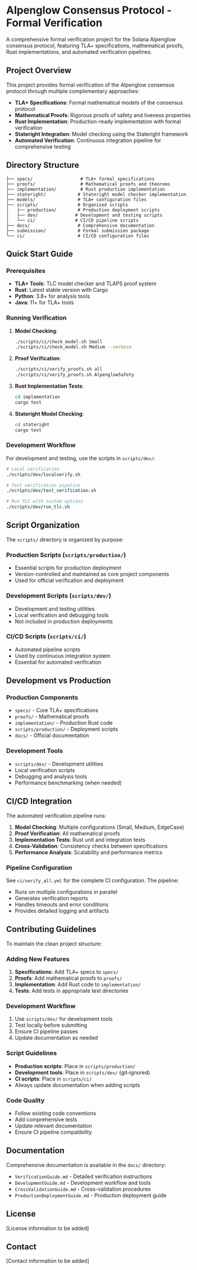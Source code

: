 # Alpenglow Consensus Protocol - Formal Verification

A comprehensive formal verification project for the Solana Alpenglow consensus protocol, featuring TLA+ specifications, mathematical proofs, Rust implementations, and automated verification pipelines.

## Project Overview

This project provides formal verification of the Alpenglow consensus protocol through multiple complementary approaches:

- **TLA+ Specifications**: Formal mathematical models of the consensus protocol
- **Mathematical Proofs**: Rigorous proofs of safety and liveness properties
- **Rust Implementation**: Production-ready implementation with formal verification
- **Stateright Integration**: Model checking using the Stateright framework
- **Automated Verification**: Continuous integration pipeline for comprehensive testing

## Directory Structure

```
├── specs/                  # TLA+ formal specifications
├── proofs/                 # Mathematical proofs and theorems
├── implementation/         # Rust production implementation
├── stateright/            # Stateright model checker implementation
├── models/                # TLA+ configuration files
├── scripts/               # Organized scripts
│   ├── production/        # Production deployment scripts
│   ├── dev/              # Development and testing scripts
│   └── ci/               # CI/CD pipeline scripts
├── docs/                  # Comprehensive documentation
├── submission/            # Formal submission package
└── ci/                    # CI/CD configuration files
```

## Quick Start Guide

### Prerequisites

- **TLA+ Tools**: TLC model checker and TLAPS proof system
- **Rust**: Latest stable version with Cargo
- **Python**: 3.8+ for analysis tools
- **Java**: 11+ for TLA+ tools

### Running Verification

1. **Model Checking**:
   ```bash
   ./scripts/ci/check_model.sh Small
   ./scripts/ci/check_model.sh Medium --verbose
   ```

2. **Proof Verification**:
   ```bash
   ./scripts/ci/verify_proofs.sh all
   ./scripts/ci/verify_proofs.sh AlpenglowSafety
   ```

3. **Rust Implementation Tests**:
   ```bash
   cd implementation
   cargo test
   ```

4. **Stateright Model Checking**:
   ```bash
   cd stateright
   cargo test
   ```

### Development Workflow

For development and testing, use the scripts in `scripts/dev/`:

```bash
# Local verification
./scripts/dev/localverify.sh

# Test verification pipeline
./scripts/dev/test_verification.sh

# Run TLC with custom options
./scripts/dev/run_tlc.sh
```

## Script Organization

The `scripts/` directory is organized by purpose:

### Production Scripts (`scripts/production/`)
- Essential scripts for production deployment
- Version-controlled and maintained as core project components
- Used for official verification and deployment

### Development Scripts (`scripts/dev/`)
- Development and testing utilities
- Local verification and debugging tools
- Not included in production deployments

### CI/CD Scripts (`scripts/ci/`)
- Automated pipeline scripts
- Used by continuous integration system
- Essential for automated verification

## Development vs Production

### Production Components
- `specs/` - Core TLA+ specifications
- `proofs/` - Mathematical proofs
- `implementation/` - Production Rust code
- `scripts/production/` - Deployment scripts
- `docs/` - Official documentation

### Development Tools
- `scripts/dev/` - Development utilities
- Local verification scripts
- Debugging and analysis tools
- Performance benchmarking (when needed)

## CI/CD Integration

The automated verification pipeline runs:

1. **Model Checking**: Multiple configurations (Small, Medium, EdgeCase)
2. **Proof Verification**: All mathematical proofs
3. **Implementation Tests**: Rust unit and integration tests
4. **Cross-Validation**: Consistency checks between specifications
5. **Performance Analysis**: Scalability and performance metrics

### Pipeline Configuration

See `ci/verify_all.yml` for the complete CI configuration. The pipeline:

- Runs on multiple configurations in parallel
- Generates verification reports
- Handles timeouts and error conditions
- Provides detailed logging and artifacts

## Contributing Guidelines

To maintain the clean project structure:

### Adding New Features

1. **Specifications**: Add TLA+ specs to `specs/`
2. **Proofs**: Add mathematical proofs to `proofs/`
3. **Implementation**: Add Rust code to `implementation/`
4. **Tests**: Add tests in appropriate test directories

### Development Workflow

1. Use `scripts/dev/` for development tools
2. Test locally before submitting
3. Ensure CI pipeline passes
4. Update documentation as needed

### Script Guidelines

- **Production scripts**: Place in `scripts/production/`
- **Development tools**: Place in `scripts/dev/` (git-ignored)
- **CI scripts**: Place in `scripts/ci/`
- Always update documentation when adding scripts

### Code Quality

- Follow existing code conventions
- Add comprehensive tests
- Update relevant documentation
- Ensure CI pipeline compatibility

## Documentation

Comprehensive documentation is available in the `docs/` directory:

- `VerificationGuide.md` - Detailed verification instructions
- `DevelopmentGuide.md` - Development workflow and tools
- `CrossValidationGuide.md` - Cross-validation procedures
- `ProductionDeploymentGuide.md` - Production deployment guide

## License

[License information to be added]

## Contact

[Contact information to be added]
